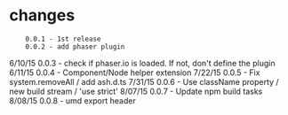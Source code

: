 # changes

        0.0.1 - 1st release
        0.0.2 - add phaser plugin
6/10/15 0.0.3 - check if phaser.io is loaded. If not, don't define the plugin
6/11/15 0.0.4 - Component/Node helper extension
7/22/15 0.0.5 - Fix system.removeAll / add ash.d.ts
7/31/15 0.0.6 - Use className property / new build stream / 'use strict'
8/07/15 0.0.7 - Update npm build tasks
8/08/15 0.0.8 - umd export header                                   